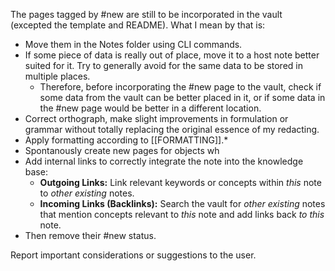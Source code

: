 The pages tagged by #new are still to be incorporated in the vault (excepted the template and README). What I mean by that is:
- Move them in the Notes folder using CLI commands.
- If some piece of data is really out of place, move it to a host note better suited for it. Try to generally avoid for the same data to be stored in multiple places.
	- Therefore, before incorporating the #new page to the vault, check if some data from the vault can be better placed in it, or if some data in the #new page would be better in a different location.
- Correct orthograph, make slight improvements in formulation or grammar without totally replacing the original essence of my redacting.
- Apply formatting according to [[FORMATTING]].*
- Spontanously create new pages for objects wh
- Add internal links to correctly integrate the note into the knowledge base:
    - **Outgoing Links:** Link relevant keywords or concepts within *this* note to *other existing* notes.
    - **Incoming Links (Backlinks):** Search the vault for *other existing* notes that mention concepts relevant to *this* note and add links back *to this* note.
- Then remove their #new status.

Report important considerations or suggestions to the user.